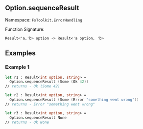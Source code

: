 ## Option.sequenceResult

Namespace: `FsToolkit.ErrorHandling`

Function Signature:

```
Result<'a,'b> option -> Result<'a option, 'b>
```

## Examples

### Example 1

```fsharp
let r1 : Result<int option, string> = 
  Option.sequenceResult (Some (Ok 42))
// returns - Ok (Some 42)

let r2 : Result<int option, string> = 
  Option.sequenceResult (Some (Error "something went wrong"))
// returns - Error "something went wrong"

let r3 : Result<int option, string> = 
  Option.sequenceResult None
// returns - Ok None 
```